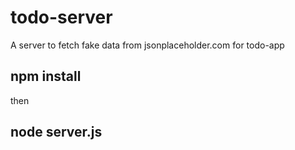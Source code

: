 # todo-server

A server to fetch fake data from jsonplaceholder.com for todo-app

## npm install

then

## node server.js
